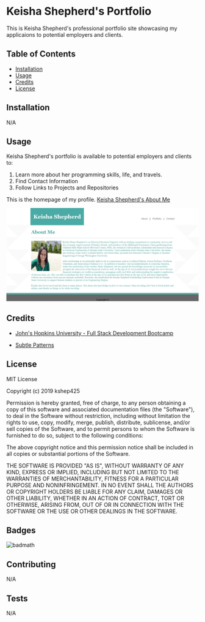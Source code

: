 # Keisha Shepherd's Portfolio
This is Keisha Shepherd's professional portfolio site showcasing my applicaions to potential employers and clients.

## Table of Contents

* [Installation](#installation)
* [Usage](#usage)
* [Credits](#credits)
* [License](#license)

## Installation
N/A

## Usage
Keisha Shepherd's portfolio is available to potential employers and clients to:
1. Learn more about her programming skills, life, and travels.
1. Find Contact Information
1. Follow Links to Projects and Repositories

This is the homepage of my profile.
<a href="https://kshep425.github.io/" target="_blank">Keisha Shepherd's About Me
<p align="center">
  <img alt="Profile Page" src="./assets/images/about_me.png">
</p>
</a>

## Credits
* [John's Hopkins University - Full Stack Development Bootcamp](https://johnhopkins.bootcampcontent.com/john-hopkins-university/JHU-BAL-FSF-PT-09-2019-U-C/)

* [Subtle Patterns](https://www.toptal.com/designers/subtlepatterns/triangle-mosaic-pattern/)

## License
MIT License

Copyright (c) 2019 kshep425

Permission is hereby granted, free of charge, to any person obtaining a copy
of this software and associated documentation files (the "Software"), to deal
in the Software without restriction, including without limitation the rights
to use, copy, modify, merge, publish, distribute, sublicense, and/or sell
copies of the Software, and to permit persons to whom the Software is
furnished to do so, subject to the following conditions:

The above copyright notice and this permission notice shall be included in all
copies or substantial portions of the Software.

THE SOFTWARE IS PROVIDED "AS IS", WITHOUT WARRANTY OF ANY KIND, EXPRESS OR
IMPLIED, INCLUDING BUT NOT LIMITED TO THE WARRANTIES OF MERCHANTABILITY,
FITNESS FOR A PARTICULAR PURPOSE AND NONINFRINGEMENT. IN NO EVENT SHALL THE
AUTHORS OR COPYRIGHT HOLDERS BE LIABLE FOR ANY CLAIM, DAMAGES OR OTHER
LIABILITY, WHETHER IN AN ACTION OF CONTRACT, TORT OR OTHERWISE, ARISING FROM,
OUT OF OR IN CONNECTION WITH THE SOFTWARE OR THE USE OR OTHER DEALINGS IN THE
SOFTWARE.

## Badges
![badmath](https://img.shields.io/github/languages/top/nielsenjared/badmath)

## Contributing
N/A

## Tests
N/A
